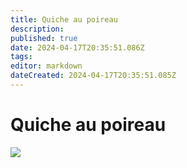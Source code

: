 ```yaml
---
title: Quiche au poireau
description: 
published: true
date: 2024-04-17T20:35:51.086Z
tags: 
editor: markdown
dateCreated: 2024-04-17T20:35:51.085Z
---
```


# Quiche au poireau

[![](https://wiki.akipe.fr///uploads/images/gallery/2022-10/scaled-1680-/krUjpOTCjLNAcWwQ-image-1666524088345.jpeg)](https://wiki.akipe.fr///uploads/images/gallery/2022-10/krUjpOTCjLNAcWwQ-image-1666524088345.jpeg)

